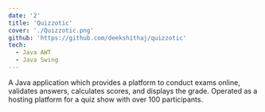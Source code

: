 ```yaml
---
date: '2'
title: 'Quizzotic'
cover: './Quizzotic.png'
github: 'https://github.com/deekshithaj/quizzotic'
tech:
  - Java AWT
  - Java Swing
---
```


A Java application which provides a platform to conduct exams online, validates answers, calculates scores, and displays the grade. Operated as a hosting platform for a quiz show with over 100 participants.
